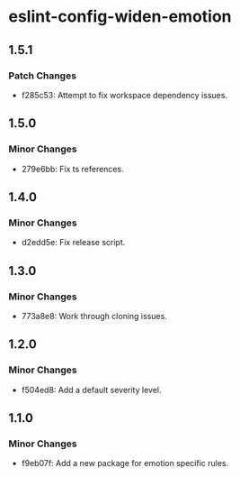 # eslint-config-widen-emotion

## 1.5.1

### Patch Changes

- f285c53: Attempt to fix workspace dependency issues.

## 1.5.0

### Minor Changes

- 279e6bb: Fix ts references.

## 1.4.0

### Minor Changes

- d2edd5e: Fix release script.

## 1.3.0

### Minor Changes

- 773a8e8: Work through cloning issues.

## 1.2.0

### Minor Changes

- f504ed8: Add a default severity level.

## 1.1.0

### Minor Changes

- f9eb07f: Add a new package for emotion specific rules.
